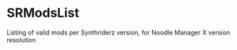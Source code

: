 # SRModsList
Listing of valid mods per Synthriderz version, for Noodle Manager X version resolution
